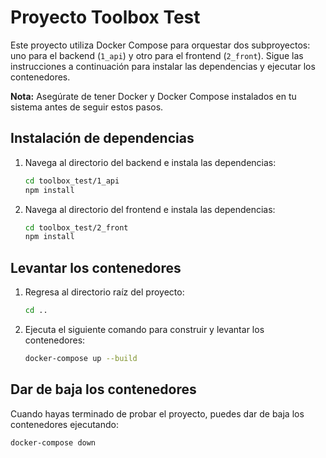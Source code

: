 # Proyecto Toolbox Test

Este proyecto utiliza Docker Compose para orquestar dos subproyectos: uno para el backend (`1_api`) y otro para el frontend (`2_front`). Sigue las instrucciones a continuación para instalar las dependencias y ejecutar los contenedores.

**Nota:** Asegúrate de tener Docker y Docker Compose instalados en tu sistema antes de seguir estos pasos.

## Instalación de dependencias

1. Navega al directorio del backend e instala las dependencias:
    ```bash
    cd toolbox_test/1_api
    npm install
    ```

2. Navega al directorio del frontend e instala las dependencias:
    ```bash
    cd toolbox_test/2_front
    npm install
    ```

## Levantar los contenedores

1. Regresa al directorio raíz del proyecto:
    ```bash
    cd ..
    ```

2. Ejecuta el siguiente comando para construir y levantar los contenedores:
    ```bash
    docker-compose up --build
    ```

## Dar de baja los contenedores

Cuando hayas terminado de probar el proyecto, puedes dar de baja los contenedores ejecutando:
```bash
docker-compose down
